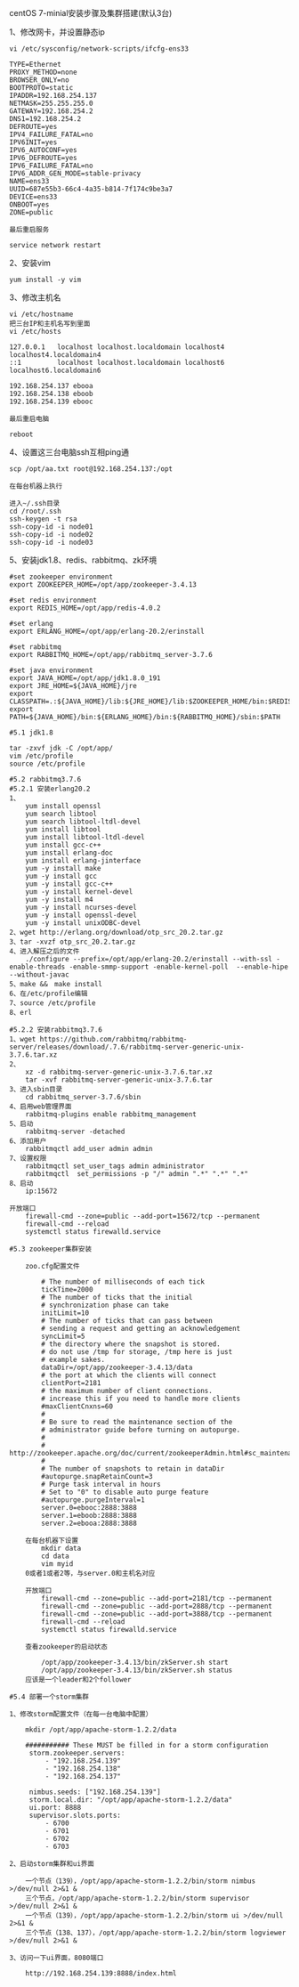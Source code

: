centOS 7-minial安装步骤及集群搭建(默认3台)

1、修改网卡，并设置静态ip

	vi /etc/sysconfig/network-scripts/ifcfg-ens33

	TYPE=Ethernet
	PROXY_METHOD=none
	BROWSER_ONLY=no
	BOOTPROTO=static
	IPADDR=192.168.254.137
	NETMASK=255.255.255.0
	GATEWAY=192.168.254.2
	DNS1=192.168.254.2
	DEFROUTE=yes
	IPV4_FAILURE_FATAL=no
	IPV6INIT=yes
	IPV6_AUTOCONF=yes
	IPV6_DEFROUTE=yes
	IPV6_FAILURE_FATAL=no
	IPV6_ADDR_GEN_MODE=stable-privacy
	NAME=ens33
	UUID=687e55b3-66c4-4a35-b814-7f174c9be3a7
	DEVICE=ens33
	ONBOOT=yes
	ZONE=public

	最后重启服务

	service network restart

2、安装vim 

	yum install -y vim

3、修改主机名

	vi /etc/hostname
	把三台IP和主机名写到里面
	vi /etc/hosts

	127.0.0.1   localhost localhost.localdomain localhost4 localhost4.localdomain4
	::1         localhost localhost.localdomain localhost6 localhost6.localdomain6
	
	192.168.254.137 ebooa
	192.168.254.138 eboob
	192.168.254.139 ebooc

	最后重启电脑

	reboot

4、设置这三台电脑ssh互相ping通

	scp /opt/aa.txt root@192.168.254.137:/opt

	在每台机器上执行

	进入~/.ssh目录
 	cd /root/.ssh
	ssh-keygen -t rsa
	ssh-copy-id -i node01
	ssh-copy-id -i node02
	ssh-copy-id -i node03

5、安装jdk1.8、redis、rabbitmq、zk环境

	#set zookeeper environment
	export ZOOKEEPER_HOME=/opt/app/zookeeper-3.4.13
	
	#set redis environment
	export REDIS_HOME=/opt/app/redis-4.0.2
	
	#set erlang
	export ERLANG_HOME=/opt/app/erlang-20.2/erinstall
	
	#set rabbitmq
	export RABBITMQ_HOME=/opt/app/rabbitmq_server-3.7.6
	
	#set java environment
	export JAVA_HOME=/opt/app/jdk1.8.0_191
	export JRE_HOME=${JAVA_HOME}/jre
	export CLASSPATH=.:${JAVA_HOME}/lib:${JRE_HOME}/lib:$ZOOKEEPER_HOME/bin:$REDIS_HOME
	export PATH=${JAVA_HOME}/bin:${ERLANG_HOME}/bin:${RABBITMQ_HOME}/sbin:$PATH
	
	#5.1 jdk1.8

	tar -zxvf jdk -C /opt/app/
	vim /etc/profile
	source /etc/profile

	#5.2 rabbitmq3.7.6
    #5.2.1 安装erlang20.2
	1、	
		yum install openssl
		yum search libtool
		yum search libtool-ltdl-devel
		yum install libtool
		yum install libtool-ltdl-devel
		yum install gcc-c++ 
		yum install erlang-doc                 
		yum install erlang-jinterface
		yum -y install make
		yum -y install gcc
		yum -y install gcc-c++
		yum -y install kernel-devel
		yum -y install m4
		yum -y install ncurses-devel
		yum -y install openssl-devel
		yum -y install unixODBC-devel
	2、wget http://erlang.org/download/otp_src_20.2.tar.gz
	3、tar -xvzf otp_src_20.2.tar.gz
	4、进入解压之后的文件
		./configure --prefix=/opt/app/erlang-20.2/erinstall --with-ssl -enable-threads -enable-smmp-support -enable-kernel-poll  --enable-hipe  --without-javac
	5、make &&　make install
	6、在/etc/profile编辑	
	7、source /etc/profile
	8、erl

	#5.2.2 安装rabbitmq3.7.6
	1、wget https://github.com/rabbitmq/rabbitmq-server/releases/download/.7.6/rabbitmq-server-generic-unix-3.7.6.tar.xz
	2、
		xz -d rabbitmq-server-generic-unix-3.7.6.tar.xz 
		tar -xvf rabbitmq-server-generic-unix-3.7.6.tar
	3、进入sbin目录
		cd rabbitmq_server-3.7.6/sbin
	4、启用web管理界面
		rabbitmq-plugins enable rabbitmq_management
	5、启动
		rabbitmq-server -detached
	6、添加用户
		rabbitmqctl add_user admin admin
	7、设置权限
		rabbitmqctl set_user_tags admin administrator
		rabbitmqctl  set_permissions -p "/" admin ".*" ".*" ".*" 
	8、启动
		ip:15672

	开放端口
		firewall-cmd --zone=public --add-port=15672/tcp --permanent
		firewall-cmd --reload
		systemctl status firewalld.service

	#5.3 zookeeper集群安装

		zoo.cfg配置文件

			# The number of milliseconds of each tick
			tickTime=2000
			# The number of ticks that the initial
			# synchronization phase can take
			initLimit=10
			# The number of ticks that can pass between
			# sending a request and getting an acknowledgement
			syncLimit=5
			# the directory where the snapshot is stored.
			# do not use /tmp for storage, /tmp here is just
			# example sakes.
			dataDir=/opt/app/zookeeper-3.4.13/data
			# the port at which the clients will connect
			clientPort=2181
			# the maximum number of client connections.
			# increase this if you need to handle more clients
			#maxClientCnxns=60
			#
			# Be sure to read the maintenance section of the
			# administrator guide before turning on autopurge.
			#
			# http://zookeeper.apache.org/doc/current/zookeeperAdmin.html#sc_maintenance
			#
			# The number of snapshots to retain in dataDir
			#autopurge.snapRetainCount=3
			# Purge task interval in hours
			# Set to "0" to disable auto purge feature
			#autopurge.purgeInterval=1
			server.0=ebooc:2888:3888
			server.1=eboob:2888:3888
			server.2=ebooa:2888:3888

		在每台机器下设置
			mkdir data
			cd data
			vim myid
		0或者1或者2等，与server.0和主机名对应

		开放端口
			firewall-cmd --zone=public --add-port=2181/tcp --permanent
			firewall-cmd --zone=public --add-port=2888/tcp --permanent
			firewall-cmd --zone=public --add-port=3888/tcp --permanent
			firewall-cmd --reload
			systemctl status firewalld.service

		查看zookeeper的启动状态

			/opt/app/zookeeper-3.4.13/bin/zkServer.sh start
			/opt/app/zookeeper-3.4.13/bin/zkServer.sh status
		应该是一个leader和2个follower

	#5.4 部署一个storm集群 

	1、修改storm配置文件（在每一台电脑中配置）

		mkdir /opt/app/apache-storm-1.2.2/data

		########### These MUST be filled in for a storm configuration
		 storm.zookeeper.servers:
		     - "192.168.254.139"
		     - "192.168.254.138"
		     - "192.168.254.137"
		
		 nimbus.seeds: ["192.168.254.139"]
		 storm.local.dir: "/opt/app/apache-storm-1.2.2/data"
		 ui.port: 8888
		 supervisor.slots.ports:
		     - 6700
		     - 6701
		     - 6702
		     - 6703

	2、启动storm集群和ui界面

		一个节点（139），/opt/app/apache-storm-1.2.2/bin/storm nimbus >/dev/null 2>&1 &
		三个节点，/opt/app/apache-storm-1.2.2/bin/storm supervisor >/dev/null 2>&1 &
		一个节点（139），/opt/app/apache-storm-1.2.2/bin/storm ui >/dev/null 2>&1 &
		三个节点（138、137），/opt/app/apache-storm-1.2.2/bin/storm logviewer >/dev/null 2>&1 &

	3、访问一下ui界面，8080端口

		http://192.168.254.139:8888/index.html